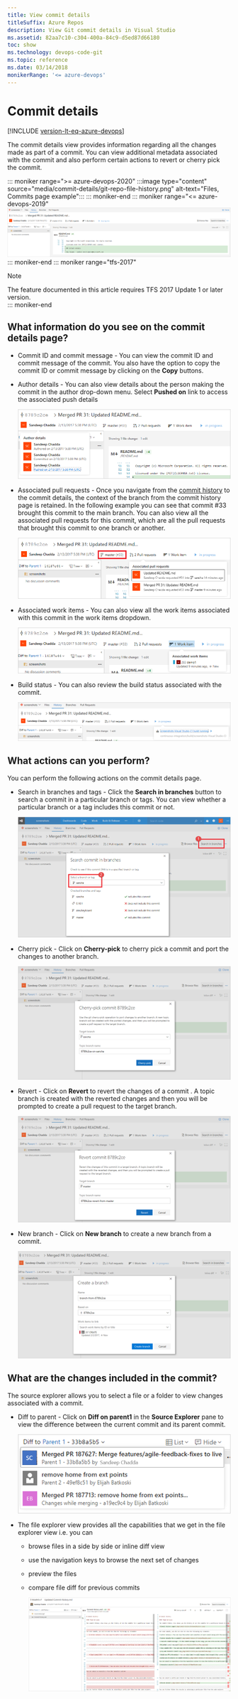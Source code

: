 ```yaml
---
title: View commit details
titleSuffix: Azure Repos
description: View Git commit details in Visual Studio
ms.assetid: 82aa7c10-c304-400a-84c9-d5ed87d66180
toc: show
ms.technology: devops-code-git 
ms.topic: reference
ms.date: 03/14/2018
monikerRange: '<= azure-devops'
---
```



# Commit details


[!INCLUDE [version-lt-eq-azure-devops](../../includes/version-lt-eq-azure-devops.md)]
 

The commit details view provides information regarding all the changes made as part of a commit. You can view additional metadata associated with the commit and also perform certain actions to revert or cherry pick the commit. <!-- c123: Images need updated. -->

::: moniker range=">= azure-devops-2020"
:::image type="content" source="media/commit-details/git-repo-file-history.png" alt-text="Files, Commits page example":::
::: moniker-end
::: moniker range="<= azure-devops-2019"
![Commit details page](media/commit-details/1Commitdetails.png)
::: moniker-end
::: moniker range="tfs-2017"
> [!NOTE]
> The feature documented in this article requires TFS 2017 Update 1 or later version.  
::: moniker-end

## What information do you see on the commit details page?

* Commit ID and commit message - You can view the commit ID and commit message of the commit. You also have the option to copy the commit ID or commit message by clicking on the **Copy** buttons.
	
* Author details - You can also view details about the person making the commit in the author drop-down menu. Select **Pushed on** link to access the associated push details  

    ![Author page](media/commit-details/2AuthorDetails.png)

* Associated pull requests - Once you navigate from the [commit history](commit-history.md) to the commit details, the context of the branch from the commit history page is retained. In the following example you can see that commit #33 brought this commit to the main branch. You can also view all the associated pull requests for this commit, which are all the pull requests that brought this commit to one branch or another.

    ![Associated pull requests](media/commit-details/3AssociatedPRDetails.png)

* Associated work items - You can also view all the work items associated with this commit in the work items dropdown.

    ![Associated work items](media/commit-details/4AssociatedWorkItems.png)
	
* Build status - You can also review the build status associated with the commit.

    ![Build status](media/commit-details/4BuildStatus.png)

		
## What actions can you perform?

You can perform the following actions on the commit details page. 

* Search in branches and tags - Click the **Search in branches** button to search a commit in a particular branch or tags. You can view whether a particular branch or a tag includes this commit or not.
	
    ![Search in branches and tags](media/commit-details/6SearchcommitsinBranchesandTags.png)
    
* Cherry pick - Click on **Cherry-pick** to cherry pick a commit and port the changes to another branch. 
	
    ![Cherry pick](media/commit-details/7CherryPick.png)
 	
* Revert - Click on **Revert** to revert the changes of a commit . A topic branch is created with the reverted changes and then you will be prompted to create a pull request to the target branch.
	
    ![Revert](media/commit-details/8Revertcommit.png)
 	
* New branch - Click on **New branch** to create a new branch from a commit.  
	
    ![Create branch](media/commit-details/9CreateBranch.png)
 	
    
## What are the changes included in the commit?

The source explorer allows you to select a file or a folder to view changes associated with a commit.

* Diff to parent - Click on **Diff on parent1** in the **Source Explorer** pane to view the difference between the current commit and its parent commit.  

    ![Diff to parent](media/commit-details/10DifftoParent.png)
 	
* The file explorer view provides all the capabilities that we get in the file explorer view i.e. you can
  * browse files in a side by side or inline diff view 
  * use the navigation keys to browse the next set of changes
  * preview the files
  * compare file diff for previous commits
		
    ![Diff view](media/commit-details/11SidebySide.png)
 	


